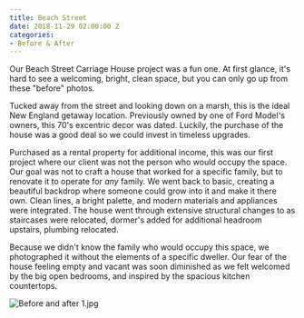 ```yaml
---
title: Beach Street
date: 2018-11-29 02:00:00 Z
categories:
- Before & After
---
```


Our Beach Street Carriage House project was a fun one. At first glance, it's hard to see a welcoming, bright, clean space, but you can only go up from these "before" photos.

Tucked away from the street and looking down on a marsh, this is the ideal New England getaway location. Previously owned by one of Ford Model's owners, this 70's excentric decor was dated. Luckily, the purchase of the house was a good deal so we could invest in timeless upgrades. 

Purchased as a rental property  for additional income, this was our first project where our client was not the person who would occupy the space. Our goal was not to craft a house that worked for a specific family, but to renovate it to operate for *any* family. We went back to basic, creating a beautiful backdrop where someone could grow into it and make it there own. Clean lines, a bright palette, and modern materials and appliances were integrated. The house went through extensive structural changes to as staircases were relocated, dormer's added for additional headroom upstairs, plumbing relocated.

Because we didn't know the family who would occupy this space, we photographed it without the elements of a specific dweller. Our fear of the house feeling empty and vacant was soon diminished as we felt welcomed by the big open bedrooms, and inspired by the spacious kitchen countertops.  

![Before and after 1.jpg](/uploads/Before%20and%20after%201.jpg)